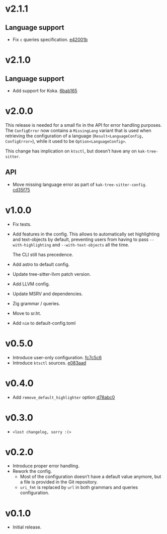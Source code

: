 # v2.1.1

## Language support

- Fix `c` queries specification. [e42001b](https://git.sr.ht/~hadronized/kak-tree-sitter/commit/e42001b)

# v2.1.0

## Language support

- Add support for Koka. [6bab165](https://git.sr.ht/~hadronized/kak-tree-sitter/commit/6bab165)

# v2.0.0

This release is needed for a small fix in the API for error handling purposes.
The `ConfigError` now contains a `MissingLang` variant that is used when
retrieving the configuration of a language
(`Result<LanguageConfig, ConfigError>`), while it used to be
`Option<LanguageConfig>`.

This change has implication on `ktsctl`, but doesn’t have any on
`kak-tree-sitter`.

## API

- Move missing language error as part of `kak-tree-sitter-config`. [cd35f75](https://git.sr.ht/~hadronized/kak-tree-sitter/commit/cd35f75)

# v1.0.0

- Fix tests.
- Add features in the config.
  This allows to automatically set highlighting and text-objects by default,
  preventing users from having to pass `--with-highlighting` and
  `--with-text-objects` all the time.

  The CLI still has precedence.
- Add astro to default config.
- Update tree-sitter-llvm patch version.
- Add LLVM config.
- Update MSRV and dependencies.
- Zig grammar / queries.
- Move to sr.ht.
- Add `nim` to default-config.toml

# v0.5.0

- Introduce user-only configuration. [fc7c5c6](https://git.sr.ht/~hadronized/kak-tree-sitter/commit/fc7c5c6)
- Introduce `ktsctl` sources. [e083aad](https://git.sr.ht/~hadronized/kak-tree-sitter/commit/e083aad)

# v0.4.0

- Add `remove_default_highlighter` option [d78abc0](https://git.sr.ht/~hadronized/kak-tree-sitter/commit/d78abc0)

# v0.3.0

- `<lost changelog, sorry :(>`

# v0.2.0

- Introduce proper error handling.
- Rework the config.
  - Most of the configuration doesn’t have a default value anymore, but a file is provided in the Git repository.
  - `uri_fmt` is replaced by `url` in both grammars and queries configuration.

# v0.1.0

- Initial release.
